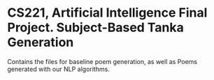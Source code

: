 # CS221, Artificial Intelligence Final Project. Subject-Based Tanka Generation
Contains the files for baseline poem generation, as well as Poems generated with our NLP algorithms. 
